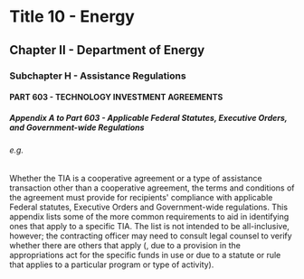 
# Title 10 - Energy
## Chapter II - Department of Energy
### Subchapter H - Assistance Regulations
#### PART 603 - TECHNOLOGY INVESTMENT AGREEMENTS
##### Appendix A to Part 603 - Applicable Federal Statutes, Executive Orders, and Government-wide Regulations
###### e.g.

Whether the TIA is a cooperative agreement or a type of assistance transaction other than a cooperative agreement, the terms and conditions of the agreement must provide for recipients' compliance with applicable Federal statutes, Executive Orders and Government-wide regulations. This appendix lists some of the more common requirements to aid in identifying ones that apply to a specific TIA. The list is not intended to be all-inclusive, however; the contracting officer may need to consult legal counsel to verify whether there are others that apply (, due to a provision in the appropriations act for the specific funds in use or due to a statute or rule that applies to a particular program or type of activity).
